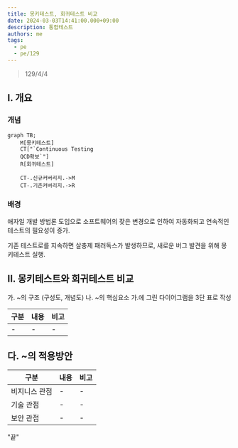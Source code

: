 ```yaml
---
title: 몽키테스트, 회귀테스트 비교
date: 2024-03-03T14:41:00.000+09:00
description: 통합테스트
authors: me
tags:
  - pe
  - pe/129
---
```


> 129/4/4

## I. 개요

### 개념

```mermaid
graph TB;
    M[몽키테스트]
    CT["`Continuous Testing
    QCD확보`"]
    R[회귀테스트]

    CT-.신규커버리지.->M
    CT-.기존커버리지.->R
```

### 배경

애자일 개발 방법론 도입으로 소프트웨어의 잦은 변경으로 인하여 자동화되고 연속적인 테스트의 필요성이 증가.

기존 테스트로를 지속하면 살충제 패러독스가 발생하므로, 새로운 버그 발견을 위해 몽키테스트 실행.

## II. 몽키테스트와 회귀테스트 비교

가. ~의 구조 (구성도, 개념도)
나. ~의 핵심요소
가.에 그린 다이어그램을 3단 표로 작성

| 구분 | 내용 | 비고 |
| ---- | ---- | ---- |
| -    | -    | -    |

## 다. ~의 적용방안

| 구분          | 내용 | 비고 |
| ------------- | ---- | ---- |
| 비지니스 관점 | -    | -    |
| 기술 관점     | -    | -    |
| 보안 관점     | -    | -    |

"끝"
